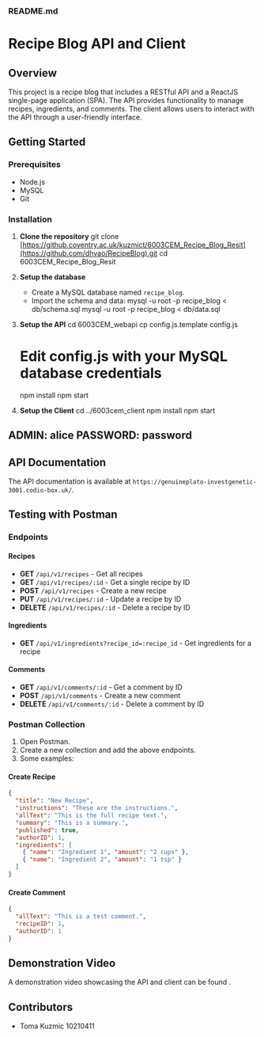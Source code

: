 ### README.md

# Recipe Blog API and Client

## Overview
This project is a recipe blog that includes a RESTful API and a ReactJS single-page application (SPA). The API provides functionality to manage recipes, ingredients, and comments. The client allows users to interact with the API through a user-friendly interface.

## Getting Started

### Prerequisites
- Node.js
- MySQL
- Git

### Installation

1. **Clone the repository**
   git clone [https://github.coventry.ac.uk/kuzmict/6003CEM_Recipe_Blog_Resit](https://github.com/dhvao/RecipeBlog).git
   cd 6003CEM_Recipe_Blog_Resit

2. **Setup the database**
   - Create a MySQL database named `recipe_blog`.
   - Import the schema and data:
     mysql -u root -p recipe_blog < db/schema.sql
     mysql -u root -p recipe_blog < db/data.sql

3. **Setup the API**
   cd 6003CEM_webapi
   cp config.js.template config.js
   # Edit config.js with your MySQL database credentials
   npm install
   npm start

4. **Setup the Client**
   cd ../6003cem_client
   npm install
   npm start
   
## ADMIN: alice PASSWORD: password

## API Documentation
The API documentation is available at `https://genuineplato-investgenetic-3001.codio-box.uk/`.

## Testing with Postman

### Endpoints

#### Recipes
- **GET** `/api/v1/recipes` - Get all recipes
- **GET** `/api/v1/recipes/:id` - Get a single recipe by ID
- **POST** `/api/v1/recipes` - Create a new recipe
- **PUT** `/api/v1/recipes/:id` - Update a recipe by ID
- **DELETE** `/api/v1/recipes/:id` - Delete a recipe by ID

#### Ingredients
- **GET** `/api/v1/ingredients?recipe_id=:recipe_id` - Get ingredients for a recipe

#### Comments
- **GET** `/api/v1/comments/:id` - Get a comment by ID
- **POST** `/api/v1/comments` - Create a new comment
- **DELETE** `/api/v1/comments/:id` - Delete a comment by ID

### Postman Collection
1. Open Postman.
2. Create a new collection and add the above endpoints.
3. Some examples:

#### Create Recipe
```json
{
  "title": "New Recipe",
  "instructions": "These are the instructions.",
  "allText": "This is the full recipe text.",
  "summary": "This is a summary.",
  "published": true,
  "authorID": 1,
  "ingredients": [
    { "name": "Ingredient 1", "amount": "2 cups" },
    { "name": "Ingredient 2", "amount": "1 tsp" }
  ]
}
```

#### Create Comment
```json
{
  "allText": "This is a test comment.",
  "recipeID": 1,
  "authorID": 1
}
```

## Demonstration Video
A demonstration video showcasing the API and client can be found .

## Contributors
- Toma Kuzmic 10210411
